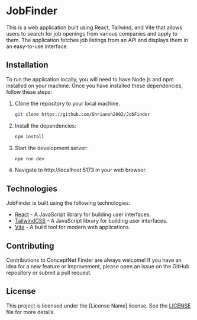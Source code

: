 # JobFinder

This is a web application built using React, Tailwind, and Vite that allows users to search for job openings from various companies and apply to them. The application fetches job listings from an API and displays them in an easy-to-use interface.

## Installation

To run the application locally, you will need to have Node.js and npm installed on your machine. Once you have installed these dependencies, follow these steps:

1. Clone the repository to your local machine.

    ```bash
    git clone https://github.com/Shriansh2002/JobFinder
    ```

2. Install the dependencies:

    ```bash
    npm install
    ```

3. Start the development server:

    ```bash
    npm run dev
    ```

4. Navigate to http://localhost:5173 in your web browser.

## Technologies

JobFinder is built using the following technologies:

-   [React](https://reactjs.org) - A JavaScript library for building user interfaces.
-   [TailwindCSS](http://tailwindcss.com) - A JavaScript library for building user interfaces.
-   [Vite](https://vitejs.dev/) - A build tool for modern web applications.

## Contributing

Contributions to ConceptNet Finder are always welcome! If you have an idea for a new feature or improvement, please open an issue on the GitHub repository or submit a pull request.

## License

This project is licensed under the [License Name] license. See the [LICENSE](LICENSE) file for more details.
